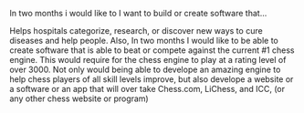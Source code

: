 In two months i would like to I want to build or create software that...

Helps hospitals categorize, research, or discover new ways to cure diseases and help people. Also, In two months I would like to be able to create software that is able to beat or compete against the current #1 chess engine. This would require for the chess engine to play at a rating level of over 3000. Not only would being able to develope an amazing engine to help chess players of all skill levels improve, but also develope a website or a software or an app that will over take Chess.com, LiChess, and ICC, (or any other chess website or program)
